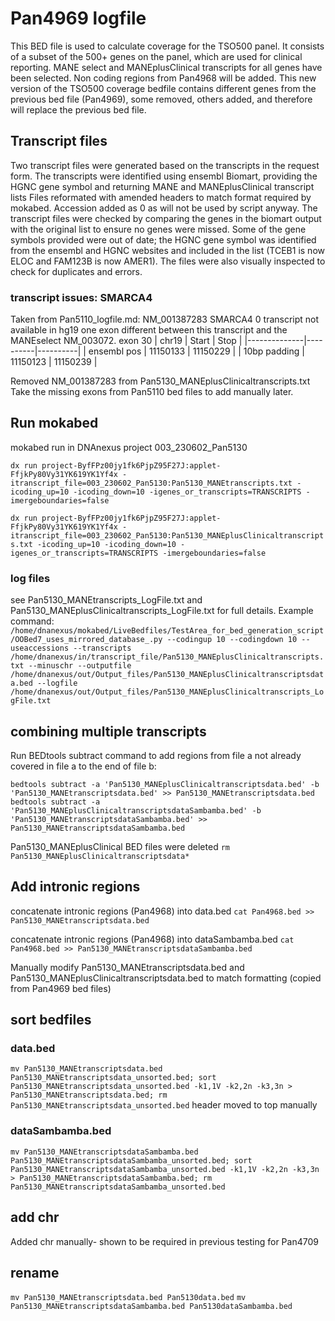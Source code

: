 # Pan4969 logfile
This BED file is used to calculate coverage for the TSO500 panel.
It consists of a subset of the 500+ genes on the panel, which are used for clinical reporting.
MANE select and MANEplusClinical transcripts for all genes have been selected.
Non coding regions from Pan4968 will be added.
This new version of the TSO500 coverage bedfile contains different genes from the previous bed file (Pan4969), some removed, others added, and therefore will replace the previous bed file.

## Transcript files
Two transcript files were generated based on the transcripts in the request form. The transcripts were identified using ensembl Biomart, providing the HGNC gene symbol and returning MANE and MANEplusClinical transcript lists
Files reformated with amended headers to match format required by mokabed. Accession added as 0 as will not be used by script anyway. The transcript files were checked by comparing the genes in the biomart output with the original list to ensure no genes were missed. Some of the gene symbols provided were out of date; the HGNC gene symbol was identified from the ensembl and HGNC websites and included in the list (TCEB1 is now ELOC and FAM123B is now AMER1). The files were also visually inspected to check for duplicates and errors. 

### transcript issues: SMARCA4
Taken from Pan5110_logfile.md:
    NM_001387283	SMARCA4	0	transcript not available in hg19
    one exon different between this transcript and the MANEselect NM_003072.
    exon 30
    | chr19        | Start    | Stop     |
    |--------------|----------|----------|
    | ensembl pos  | 11150133 | 11150229 |
    | 10bp padding | 11150123 | 11150239 |

Removed NM_001387283 from Pan5130_MANEplusClinicaltranscripts.txt
Take the missing exons from Pan5110 bed files to add manually later.

## Run mokabed
mokabed run in DNAnexus project 003_230602_Pan5130

`dx run project-ByfFPz00jy1fk6PjpZ95F27J:applet-FfjkPy80Vy31YK619YK1Yf4x -itranscript_file=003_230602_Pan5130:Pan5130_MANEtranscripts.txt -icoding_up=10 -icoding_down=10 -igenes_or_transcripts=TRANSCRIPTS -imergeboundaries=false`

`dx run project-ByfFPz00jy1fk6PjpZ95F27J:applet-FfjkPy80Vy31YK619YK1Yf4x -itranscript_file=003_230602_Pan5130:Pan5130_MANEplusClinicaltranscripts.txt -icoding_up=10 -icoding_down=10 -igenes_or_transcripts=TRANSCRIPTS -imergeboundaries=false`

### log files
see Pan5130_MANEtranscripts_LogFile.txt and Pan5130_MANEplusClinicaltranscripts_LogFile.txt for full details. Example command:
`/home/dnanexus/mokabed/LiveBedfiles/TestArea_for_bed_generation_script/OOBed7_uses_mirrored_database_.py --codingup 10 --codingdown 10 --useaccessions --transcripts /home/dnanexus/in/transcript_file/Pan5130_MANEplusClinicaltranscripts.txt --minuschr --outputfile /home/dnanexus/out/Output_files/Pan5130_MANEplusClinicaltranscriptsdata.bed --logfile /home/dnanexus/out/Output_files/Pan5130_MANEplusClinicaltranscripts_LogFile.txt`

## combining multiple transcripts
Run BEDtools subtract command to add regions from file a not already covered in file a to the end of file b:

`bedtools subtract -a 'Pan5130_MANEplusClinicaltranscriptsdata.bed' -b 'Pan5130_MANEtranscriptsdata.bed' >> Pan5130_MANEtranscriptsdata.bed`
`bedtools subtract -a 'Pan5130_MANEplusClinicaltranscriptsdataSambamba.bed' -b 'Pan5130_MANEtranscriptsdataSambamba.bed' >> Pan5130_MANEtranscriptsdataSambamba.bed`

Pan5130_MANEplusClinical BED files were deleted
`rm Pan5130_MANEplusClinicaltranscriptsdata*`

## Add intronic regions
concatenate intronic regions (Pan4968) into data.bed
`cat Pan4968.bed >> Pan5130_MANEtranscriptsdata.bed`

concatenate intronic regions (Pan4968) into dataSambamba.bed
`cat Pan4968.bed >> Pan5130_MANEtranscriptsdataSambamba.bed`

Manually modify Pan5130_MANEtranscriptsdata.bed and Pan5130_MANEplusClinicaltranscriptsdata.bed to match formatting (copied from Pan4969 bed files)

## sort bedfiles
### data.bed
`mv Pan5130_MANEtranscriptsdata.bed Pan5130_MANEtranscriptsdata_unsorted.bed; sort Pan5130_MANEtranscriptsdata_unsorted.bed -k1,1V -k2,2n -k3,3n > Pan5130_MANEtranscriptsdata.bed; rm Pan5130_MANEtranscriptsdata_unsorted.bed`
header moved to top manually

### dataSambamba.bed
`mv Pan5130_MANEtranscriptsdataSambamba.bed Pan5130_MANEtranscriptsdataSambamba_unsorted.bed; sort Pan5130_MANEtranscriptsdataSambamba_unsorted.bed -k1,1V -k2,2n -k3,3n > Pan5130_MANEtranscriptsdataSambamba.bed; rm Pan5130_MANEtranscriptsdataSambamba_unsorted.bed`

## add chr
Added chr manually- shown to be required in previous testing for Pan4709

## rename
`mv Pan5130_MANEtranscriptsdata.bed Pan5130data.bed`
`mv Pan5130_MANEtranscriptsdataSambamba.bed Pan5130dataSambamba.bed`
